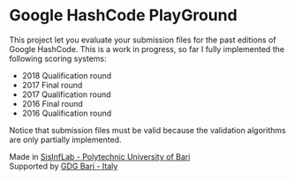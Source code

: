 # Google HashCode PlayGround

This project let you evaluate your submission files for the past editions of Google HashCode. 
This is a work in progress, so far I fully implemented the following scoring systems:
- 2018 Qualification round
- 2017 Final round
- 2017 Qualification round
- 2016 Final round
- 2016 Qualification round

Notice that submission files must be valid because the validation algorithms are only partially implemented. 

Made in [SisInfLab - Polytechnic University of Bari](http://sisinflab.poliba.it)  
Supported by [GDG Bari - Italy](https://gdgbari.org)
